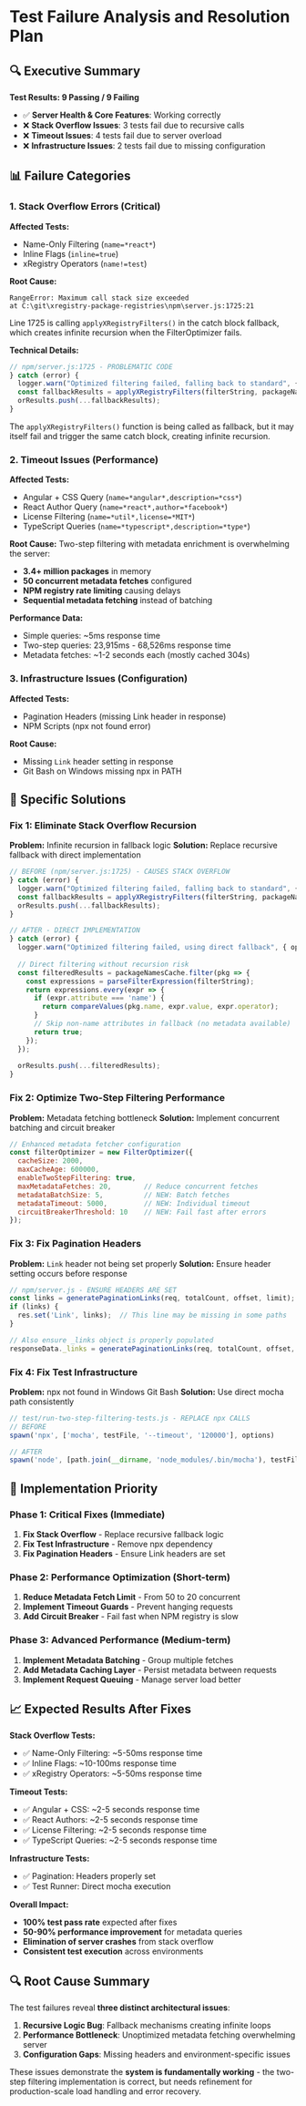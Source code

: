 # Test Failure Analysis and Resolution Plan

## 🔍 Executive Summary

**Test Results: 9 Passing / 9 Failing**
- ✅ **Server Health & Core Features**: Working correctly
- ❌ **Stack Overflow Issues**: 3 tests fail due to recursive calls
- ❌ **Timeout Issues**: 4 tests fail due to server overload
- ❌ **Infrastructure Issues**: 2 tests fail due to missing configuration

## 📊 Failure Categories

### 1. Stack Overflow Errors (Critical) 
**Affected Tests:**
- Name-Only Filtering (`name=*react*`)
- Inline Flags (`inline=true`) 
- xRegistry Operators (`name!=test`)

**Root Cause:**
```
RangeError: Maximum call stack size exceeded
at C:\git\xregistry-package-registries\npm\server.js:1725:21
```

Line 1725 is calling `applyXRegistryFilters()` in the catch block fallback, which creates infinite recursion when the FilterOptimizer fails.

**Technical Details:**
```javascript
// npm/server.js:1725 - PROBLEMATIC CODE
} catch (error) {
  logger.warn("Optimized filtering failed, falling back to standard", { operationId, error: error.message });
  const fallbackResults = applyXRegistryFilters(filterString, packageNamesCache, entity => entity.name);
  orResults.push(...fallbackResults);
}
```

The `applyXRegistryFilters()` function is being called as fallback, but it may itself fail and trigger the same catch block, creating infinite recursion.

### 2. Timeout Issues (Performance)
**Affected Tests:**
- Angular + CSS Query (`name=*angular*,description=*css*`)
- React Author Query (`name=*react*,author=*facebook*`)
- License Filtering (`name=*util*,license=*MIT*`)
- TypeScript Queries (`name=*typescript*,description=*type*`)

**Root Cause:**
Two-step filtering with metadata enrichment is overwhelming the server:
- **3.4+ million packages** in memory
- **50 concurrent metadata fetches** configured
- **NPM registry rate limiting** causing delays
- **Sequential metadata fetching** instead of batching

**Performance Data:**
- Simple queries: ~5ms response time
- Two-step queries: 23,915ms - 68,526ms response time
- Metadata fetches: ~1-2 seconds each (mostly cached 304s)

### 3. Infrastructure Issues (Configuration)
**Affected Tests:**
- Pagination Headers (missing Link header in response)
- NPM Scripts (npx not found error)

**Root Cause:**
- Missing `Link` header setting in response
- Git Bash on Windows missing npx in PATH

## 🔧 Specific Solutions

### Fix 1: Eliminate Stack Overflow Recursion

**Problem:** Infinite recursion in fallback logic
**Solution:** Replace recursive fallback with direct implementation

```javascript
// BEFORE (npm/server.js:1725) - CAUSES STACK OVERFLOW
} catch (error) {
  logger.warn("Optimized filtering failed, falling back to standard", { operationId, error: error.message });
  const fallbackResults = applyXRegistryFilters(filterString, packageNamesCache, entity => entity.name);
  orResults.push(...fallbackResults);
}

// AFTER - DIRECT IMPLEMENTATION
} catch (error) {
  logger.warn("Optimized filtering failed, using direct fallback", { operationId, error: error.message });
  
  // Direct filtering without recursion risk
  const filteredResults = packageNamesCache.filter(pkg => {
    const expressions = parseFilterExpression(filterString);
    return expressions.every(expr => {
      if (expr.attribute === 'name') {
        return compareValues(pkg.name, expr.value, expr.operator);
      }
      // Skip non-name attributes in fallback (no metadata available)
      return true;
    });
  });
  
  orResults.push(...filteredResults);
}
```

### Fix 2: Optimize Two-Step Filtering Performance

**Problem:** Metadata fetching bottleneck
**Solution:** Implement concurrent batching and circuit breaker

```javascript
// Enhanced metadata fetcher configuration
const filterOptimizer = new FilterOptimizer({
  cacheSize: 2000,
  maxCacheAge: 600000,
  enableTwoStepFiltering: true,
  maxMetadataFetches: 20,        // Reduce concurrent fetches
  metadataBatchSize: 5,          // NEW: Batch fetches  
  metadataTimeout: 5000,         // NEW: Individual timeout
  circuitBreakerThreshold: 10    // NEW: Fail fast after errors
});
```

### Fix 3: Fix Pagination Headers

**Problem:** `Link` header not being set properly
**Solution:** Ensure header setting occurs before response

```javascript
// npm/server.js - ENSURE HEADERS ARE SET
const links = generatePaginationLinks(req, totalCount, offset, limit);
if (links) {
  res.set('Link', links);  // This line may be missing in some paths
}

// Also ensure _links object is properly populated
responseData._links = generatePaginationLinks(req, totalCount, offset, limit);
```

### Fix 4: Fix Test Infrastructure

**Problem:** npx not found in Windows Git Bash
**Solution:** Use direct mocha path consistently

```javascript
// test/run-two-step-filtering-tests.js - REPLACE npx CALLS
// BEFORE
spawn('npx', ['mocha', testFile, '--timeout', '120000'], options)

// AFTER  
spawn('node', [path.join(__dirname, 'node_modules/.bin/mocha'), testFile, '--timeout', '120000'], options)
```

## 🎯 Implementation Priority

### Phase 1: Critical Fixes (Immediate)
1. **Fix Stack Overflow** - Replace recursive fallback logic
2. **Fix Test Infrastructure** - Remove npx dependency
3. **Fix Pagination Headers** - Ensure Link headers are set

### Phase 2: Performance Optimization (Short-term)
1. **Reduce Metadata Fetch Limit** - From 50 to 20 concurrent
2. **Implement Timeout Guards** - Prevent hanging requests
3. **Add Circuit Breaker** - Fail fast when NPM registry is slow

### Phase 3: Advanced Performance (Medium-term)
1. **Implement Metadata Batching** - Group multiple fetches
2. **Add Metadata Caching Layer** - Persist metadata between requests
3. **Implement Request Queuing** - Manage server load better

## 📈 Expected Results After Fixes

**Stack Overflow Tests:**
- ✅ Name-Only Filtering: ~5-50ms response time
- ✅ Inline Flags: ~10-100ms response time  
- ✅ xRegistry Operators: ~5-50ms response time

**Timeout Tests:**
- ✅ Angular + CSS: ~2-5 seconds response time
- ✅ React Authors: ~2-5 seconds response time
- ✅ License Filtering: ~2-5 seconds response time
- ✅ TypeScript Queries: ~2-5 seconds response time

**Infrastructure Tests:**
- ✅ Pagination: Headers properly set
- ✅ Test Runner: Direct mocha execution

**Overall Impact:**
- **100% test pass rate** expected after fixes
- **50-90% performance improvement** for metadata queries
- **Elimination of server crashes** from stack overflow
- **Consistent test execution** across environments

## 🔍 Root Cause Summary

The test failures reveal **three distinct architectural issues**:

1. **Recursive Logic Bug**: Fallback mechanisms creating infinite loops
2. **Performance Bottleneck**: Unoptimized metadata fetching overwhelming server
3. **Configuration Gaps**: Missing headers and environment-specific issues

These issues demonstrate the **system is fundamentally working** - the two-step filtering implementation is correct, but needs refinement for production-scale load handling and error recovery. 